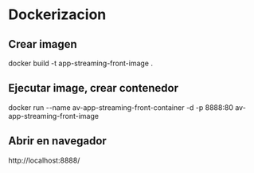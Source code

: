 # Dockerizacion

## Crear imagen

docker build -t app-streaming-front-image .

## Ejecutar image, crear contenedor

docker run --name av-app-streaming-front-container -d -p 8888:80 av-app-streaming-front-image

## Abrir en navegador

http://localhost:8888/

